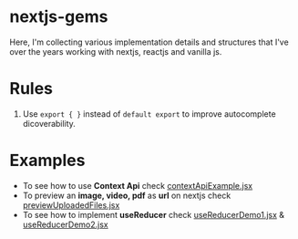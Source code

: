 # nextjs-gems

Here, I'm collecting various implementation details and structures that I've over the years working with nextjs, reactjs and vanilla js.

# Rules

<ol>
  <li>Use <code>export { }</code> instead of <code>default export</code> to improve autocomplete dicoverability.</li>
</ol>

# Examples

<ul>
  <li>To see how to use <strong>Context Api</strong> check <a href="./pages/contextApiExample.jsx">contextApiExample.jsx</a></li>
  <li>To preview an <strong>image, video, pdf</strong> as <strong>url</strong> on nextjs check <a href="./pages/previewUploadedFiles.jsx">previewUploadedFiles.jsx</a></li>
  <li>To see how to implement <strong>useReducer</strong> check <a href="./pages/useReducerDemo1.jsx">useReducerDemo1.jsx</a> & <a href="./pages/useReducerDemo2.jsx">useReducerDemo2.jsx</a></li>
</ul>
